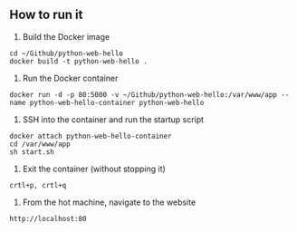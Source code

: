 ## How to run it

1. Build the Docker image
```
cd ~/Github/python-web-hello
docker build -t python-web-hello .
```
1. Run the Docker container
```
docker run -d -p 80:5000 -v ~/Github/python-web-hello:/var/www/app --name python-web-hello-container python-web-hello
```

1. SSH into the container and run the startup script
```
docker attach python-web-hello-container
cd /var/www/app
sh start.sh
```

1. Exit the container (without stopping it)
```
crtl+p, crtl+q
```

1. From the hot machine, navigate to the website
```
http://localhost:80
```
